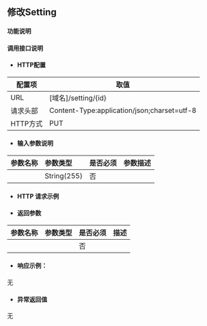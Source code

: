## 修改Setting

#### 功能说明



#### 调用接口说明

* #### HTTP配置

| 配置项 | 取值 |
| --- | --- |
| URL | \[域名\]/setting/{id}|
| 请求头部 | Content-Type:application/json;charset=utf-8 |
| HTTP方式 | PUT|

* #### 输入参数说明

| 参数名称 | 参数类型 | 是否必须 | 参数描述 |
| :--- | :--- | :--- | :--- |
| | String\(255\) | 否 | |


* #### HTTP 请求示例


* #### 返回参数
| 参数名称 | 参数类型 | 是否必须 | 描述 |
| :--- | :--- | :--- | :--- |
| | | 否 | |


* #### 响应示例：

无

* #### 异常返回值

无



